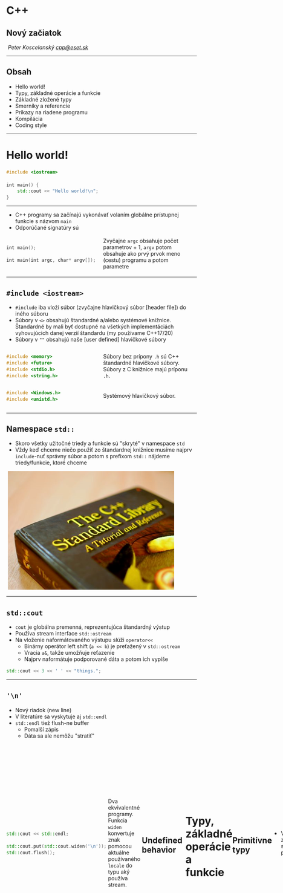 # C++

## Nový začiatok

*Peter Koscelanský <cpp@eset.sk>* <!-- .element: class="author" -->

---

## Obsah

* Hello world!
* Typy, základné operácie a funkcie
* Základné zložené typy
* Smerníky a referencie
* Príkazy na riadene programu
* Kompilácia
* Coding style

---

# Hello world!

```cpp
#include <iostream>
 
int main() {
    std::cout << "Hello world!\n";
}
```

---

* C++ programy sa začínajú vykonávať volaním globálne prístupnej funkcie s názvom `main`
* Odporúčané signatúry sú

<div style="display: flex; align-items: center;">
<div style="flex: 1;">

```cpp
int main();

int main(int argc, char* argv[]);
```
</div>
<div style="flex: 1;">

Zvyčajne `argc` obsahuje počet parametrov + 1, `argv` potom obsahuje ako prvý prvok meno (cestu) programu a potom parametre
</div>
</div>

---

## `#include <iostream>`

* `#include` iba vloží súbor (zvyčajne hlavičkový súbor [header file]) do iného súboru 
* Súbory v `<>` obsahujú štandardné a/alebo systémové knižnice. Štandardné by mali byť dostupné na všetkých implementáciách vyhovujúcich danej verzií štandardu (my používame C++17/20)
* Súbory v `""` obsahujú naše [user defined] hlavičkové súbory

<div style="display: flex; align-items: center;">
<div style="flex: 1;">

```cpp
#include <memory>
#include <future>
#include <stdio.h>
#include <string.h>
```
</div>
<div style="flex: 1;">

Súbory bez prípony `.h` sú C++ štandardné hlavičkové súbory. Súbory z C knižnice majú príponu `.h`. 
</div>
</div>

<div style="display: flex; align-items: center;">
<div style="flex: 1;">

```cpp
#include <Windows.h>
#include <unistd.h>
```
</div>
<div style="flex: 1;">

Systémový hlavičkový súbor.
</div>
</div>

---

## Namespace `std::`

* Skoro všetky užitočné triedy a funkcie sú "skryté" v namespace `std`
* Vždy keď chceme niečo použiť zo štandardnej knižnice musíme najprv `include`-nuť správny súbor a potom s prefixom `std::` nájdeme triedy/funkcie, ktoré chceme 

![Kniha C++ štandardná knižnica](./lectures/2_basics/c++-standard-lib.png)

---

## `std::cout`

* `cout` je globálna premenná, reprezentujúca štandardný výstup
* Používa stream interface `std::ostream`
* Na vloženie naformátovaného výstupu slúži `operator<<`
    * Binárny operátor left shift (`a << b`) je preťažený v `std::ostream`
    * Vracia `a&`, takže umožňuje reťazenie 
    * Najprv naformátuje podporované dáta a potom ich vypíše

```cpp
std::cout << 3 << ' ' << "things.";
```

---

## `'\n'`

* Nový riadok (new line)
* V literatúre sa vyskytuje aj `std::endl`
* `std::endl` tiež flush-ne buffer
    * Pomalší zápis
    * Dáta sa ale nemôžu "stratiť"

<div style="display: flex; align-items: center;">
<div style="flex: 1;">

```cpp
std::cout << std::endl;

std::cout.put(std::cout.widen('\n'));
std::cout.flush();
```
</div>
<div style="flex: 1;">

Dva ekvivalentné programy. Funkcia `widen` konvertuje znak pomocou aktuálne používaného `locale` do typu aký používa stream.
</div>

---

## Undefined behavior

![Unicorns and rainbows](./lectures/2_basics/unicorn.png)

---

# Typy, základné operácie a funkcie

---

## Primitívne typy

* Všetky typy z jazyka C sú podporované

```cpp
int i; // signed integer uninitialized (0 or undefined)
unsigned int u = 1337ul; // unsigned integer
bool ok = false; // true/false
double pi = 3.14159; // floating point double precision
float e = 2.71828f; // floating point single precision
char c = 'a'; // variant of ISO646 - ASCII
size_t n = 1'000'000'000; // possible to separate with "'"
```

* `short`, `long`, `long long` (rozdielne znamienkové signed typy)
* `unsigned short`, `unsigned`, `unsigned long` (pre neznamienkové typy)

---

## Presná bitová veľkosť

* `long` je na niektorej platforme 32bit a na inej 64bit, podobne aj `size_t`
* Riešia to typy definované v súbor `#include <cstdint>`
* Nemusia byť definované na všetkých platformách (`CHAR_BITS == 8`)

```cpp
int8_t i8 = 127;
int16_t i16 = 32'000;
uint32_t u32 = 4'000'000'000;
int64_t i64 = 10'000'000'000'000;
```

note: CHAR_BITS je nastavené na číslo, ktoré reprezentuje počet bitov c type `char`. Všetky platformy (napr. POSIX), ale požadujú `8`.

---

## Usporiadanie v pamäti

* Každá premenná ma v pamäti miesto, ktoré sa dá zistiť pomocou operátora `&`
* Veľkosť typov je do istej miery závislá od implementácie a dá sa zistiť pomocou operátora `sizeof`
* Veľkosti sú v "char units" a nie bajtoch (zvyčajne je ale char unit 8bitov)

<div style="display: flex; align-items: center;">
<div style="flex: 1;">

```cpp
std::cout << sizeof(bool) << '\n'; // 1
std::cout << sizeof(short) << '\n'; // 2
std::cout << sizeof(float) << '\n'; // 4
std::cout << sizeof(long) << '\n'; // 4
std::cout << sizeof(long long) << '\n'; // 8
std::cout << sizeof(double) << '\n'; // 8
```
</div>
<div style="flex: 1;">

Na MS Windows Visual Studio.  `long` je 8 na gcc.
</div>

---

## Neinicializované premenné

* Vždy inicializujte všetky premenné
    * Niektoré majú zmysluplný defaultný konštruktor 
    * Niektoré treba inicializovať explicitne

```cpp
int i = 4; // OK explicit
std::string s = "string"; // OK explicit
int j; // wrong 
std::string t; // OK, string has constructor 

int *p = nullptr; //OK
int *r; // wrong
```

---

## Deklarácia premenných

* Vždy deklarujte premenné najneskôr ako sa dá
    * Premenné patria do najvnútornejšieho scope-u
    * Toto pravidlo podporuje predchádzajúce

```cpp
int i = 0; // wrong
for (i = 0; i < 10; ++i) { } 

for (int j = 0; j < 10; ++j) { } // OK
```

<div style="display: flex; align-items: center;">
<div style="flex: 7;">

```cpp
int k = 0;
for (int i = 0; i < 10; ++i) {
    k = i * i;
    // use k
}
```
</div>
<div style="flex: 1;">
❌
</div>
</div>

<div style="display: flex; align-items: center;">
<div style="flex: 7;">

```cpp
for (int i = 0; i < 10; ++i) {
    int k = i * i;
    // use k
}
```
</div>
<div style="flex: 1;">
✅
</div>
</div>


### Existuje jedna výnimka 

* V cykloch, ktoré sú krátke a vykonávajú sa často, môžeme ušetriť veľa alokácií ak presunieme niektoré premenné pred cyklus (stále ich treba inicializovať)

```cpp
for (int i = 0; i < n; ++i) {
    std::string bad = "Very long... string";
    // use string
}
```

```cpp
std::string good;
for (int i = 0; i < n; ++i) {
    good.assign("Very long... string");
    // use string
}
```

* Neplatí pre typy ako `int`, `double` a smerníky. Ich inicializácia nič nestojí. 

---

## C++ špeciality

<div style="display: flex; align-items: center;">
<div style="flex: 1;">

```cpp
int i = 7;
```
</div>
<div style="flex: 1;">

```cpp
int j(7);
```
</div>
<div style="flex: 1;">

```cpp
int k{ 7 };
```
</div>
</div>

* Okrúhle zátvorky pridané pre kompatibilitu s konštruktormi 
* Kučeravé zátvorky (C++11) pre lepšiu inicializáciu a chytenie bežných chýb počas kompilácie
* Primitívne typy by mali byť hneď inicializované

```cpp
int i = 4.2; // warning narrowing
int j(4.2); // warning narrowing
int k{ 4.2 }; // error
```


## Automatická dedukcia

* V C++11 štandarde predefinovali význam kľúčového slova `auto`

```cpp
auto i = 5; // int  
auto j = 7.5; // double 
auto sq = sqrt(i); // whatever returns sqrt (double in this case)
auto first_name = "Bjarne"; // const char*, not std::string
auto surname = std::string("Stroustrup"); // std::string

auto *ptr = &i; // int 
auto ptr = &i; // int*
auto* ptr = i; // compilation error  
```

* `auto*` sa nedá použiť ak vydedukovaný typ nie je smerník
* Ak potrebujeme presné číslené typy musíme použiť suffixy
   * `u` alebo `U` pre `unsigned int`
   * `l` alebo `L` pre `long`
   * `ll` alebo `LL` pre `long long`
   * `zu` pre `size_t` (C++23)

```cpp
auto a = 10l; // long
auto b = 20ul; // unsigned long
auto c = 30ull; // usigned long long
```


## Pridlhé názvy typov 

* Týka sa hlavne šablón (`template`s)
* Slovo `auto` umožní odstrániť veľa nezaujímavého písania a šumu
* Netreba to ale preháňať

```cpp
#include <map>
#include <utility>
#include <string>
 
int main() {
    std::map<std::string, std::pair<std::string, int>> employees;
 
    auto it = employees.find("Herb Sutter"); 
    std::map<std::string, std::pair<std::string, int>>::iterator it2 = it;
}

```

---

## Almost always use `auto`

* Herb Sutter prišiel s myšlienkou, že vždy by sme mali používať `auto`

<div style="display: flex; align-items: center;">
<div style="flex: 1;">

```cpp
short i = 7;
std::string s = "default";
short* = &i;
```
</div>
<div style="flex: 1;">

```cpp
auto i = short(7);
auto s = std::string("default");
auto* = &i;
```
</div>
</div>

* Vyzerá to, že by to mohlo byť menej efektívne (kópia?) ale v skutočnosti si s tým kompilátor poradí
* Výhodou je, že typ nemôže ostať neinicializovaný, keďže `auto x;` je chyba kompilácie
* Rovnako ak zmeníme jeden typ, pomocou `decltype` vieme automaticky upraviť ďalšie

<div style="display: flex; align-items: center;">
<div style="flex: 1;">

```cpp
float f = 1.23;
float g = f - 1;
```
</div>
<div style="flex: 1;">

```cpp
auto f = 1.23f;
decltype(f) g = f - 1;
```
</div>
</div>

---

## `enum`

* `enum` je v podstate iba pomenované celé číslo
* Problém je, že takéto `enum`y nám zaplňujú globálny namespace, kedže hodnoty sa dá použiť bez názvu `enum`u

<div style="display: flex; align-items: center;">
<div style="flex: 1;">

```cpp
enum color {
  red = 0,
  blue, // 1
  green = 10,
  yellow, // 11
};
```
</div>
<div style="flex: 1;">

```cpp
color a = red;
color b = color::blue;
auto c = green;
int d = yellow;
```
</div>
</div>

<div class="fragment">

* Všetky premenné vpravo sa podarí skompilovať
* Často sa hodnoty `enum`u prefixovali názvom (napr. `color_red`, `color_blue`, `color_green` ...)
</div>


### scoped enums

* V C++11 pribudla možnosť vytvoriť scoped enums
* Používa sa kľúčové slovo `class`

<div style="display: flex; align-items: center;">
<div style="flex: 1;">

```cpp
enum class color {
  red = 0,
  blue, // 1
  green = 10,
  yellow, // 11
};
```
</div>
<div style="flex: 1;">

```cpp
color a = red;
color b = color::blue;
auto c = green;
int d = yellow;
int e = color::yellow;
```
</div>
</div>

<div class="fragment">

* Iba predmenná `b` vpravo sa podarí skompilovať
* Strácame automatickú konverziu na `int`
</div>


### fixed underlying type

* Každý `enum` má číselný typ, ktorý tvorí jeho základ, tento určije veľkosť aj zarovnanie
* Pred C++11 mal každý enum typ `int` (alebo iný číselný typ, ktorý vie reprezentovať všetky hodnoty `enum`u)
* Od C++11 to vieme priamo definovať

<div style="display: flex; align-items: center;">
<div style="flex: 1;">

```cpp
enum color : uint32_t {
  red = 0,
  blue, // 1
  green = 10,
  yellow, // 11
};
```
</div>
<div style="flex: 1;">

```cpp
enum class color : uint32_t {
  red = 0,
  blue, // 1
  green = 10,
  yellow, // 11
};
```
</div>
</div>

---

## Základné operácie

* Všetky `+`, `-`, `*`, `/`, `%`, `++`, `--`, `|`, `&`, `^`, `&&`, `||`, `==`, `!=`, `<=`, `>=`, `<`, `>`, `=`, `?:`, `!`, `~` pracujú ako sa od nich očakáva, dokonca sú preťažené pre zložitejšie typy (tam kde to dáva zmysel)
* Precedencia je definovaná v štandarde, pri pochybnostiach je lepšie použiť zátvorky
* **PROTIP**: Nikdy neignorujte upozornenia kompilátora (ako napríklad priradenie v `if` príkaze)


<table style="font-size: 70%;">
  <tr>
    <th>Meno</th>
    <th>Operátor</th>
    <th>Príklad</th>
    <th>Výsledok</th>
  </tr>
  <tr>
    <td>Operátor priradenia</td>
    <td><code>=</code></td>
    <td><code>a = b</code></td>
    <td><code>a</code> bude mať rovnakú hodnotu ako <code>b</code>, výsledkom je <code>&a</code></td>
  </tr>
  <tr>
    <td>Aritmeticke operátory</td>
    <td><code>+</code>, <code>-</code>, <code>*</code></td>
    <td><code>a + b</code></td>
    <td>Ako štandardné matematické operácie, výsledkom je nová hodnota</td>
  </tr>
  <tr>
    <td>Operátor delenia</td>
    <td><code>/</code></td>
    <td><code>a / b</code></td>
    <td>Ak sú oba typy celočíselné, tak celočíselné delenie, inak bežné floating point delenie</td>
  </tr>
  <tr>
    <td>Operátor zvyšku</td>
    <td><code>%</code></td>
    <td><code>a % b</code></td>
    <td>Zvyšok po celočíselnom delení, funguje ina celočíselných hodnotách</td>
  </tr>
  <tr>
    <td>Aritmetické priradenia</td>
    <td><code>+=</code>, <code>-=</code>, <code>*=</code>, <code>/=</code>, <code>%=</code></td>
    <td><code>a += b</code></td>
    <td>Rovnaké ako <code>a = a + b;</code>.</td>
  </tr>
  <tr>
    <td>Prefix/postfix inkrement</td>
    <td><code>++</code>, <code>--</code></td>
    <td><code>++a</code></td>
    <td>Rovnaké ako <code>a += 1;</code>.</td>
  </tr>
  <tr>
    <td>Relačné operátory</td>
    <td><code><=</code>, <code>>=</code>, <code>==</code>, <code>!=</code>, <code><</code>, <code>></code></code></td>
    <td><code>a <= b</code></td>
    <td>Výsledok je <code>true</code> alebo <code>false</code>, <code>!=</code> je nerovnosť.</td>
  </tr>
  <tr>
    <td>Logické operátory</td>
    <td><code>&&</code>, <code>||</code></td>
    <td><code>a && b</code></td>
    <td>Výsledok je <code>true</code> ak sú <code>a</code> aj <code>b</code> pravda, inak <code>false</code>.</td>
  </tr>
  <tr>
    <td>Operátor negácie</td>
    <td><code>!</code></td>
    <td><code>!a</code></td>
    <td>Výsledok je <code>true</code> ak je <code>a</code> nepravda, a naopak.</td>
  </tr>
  <tr>
    <td>Bitové operácie</td>
    <td><code>&</code>, <code>|</code>, <code>^</code></td>
    <td><code>a & b</code></td>
    <td>Výsledok je bitový AND.</td>
  </tr>
  <tr>
    <td>Address of</td>
    <td><code>&</code></td>
    <td><code>&a</code></td>
    <td>Adresa premennej <code>a</code>.</td>
  </tr>
  <tr>
    <td>Dereferencia</td>
    <td><code>*</code></td>
    <td><code>*a</code></td>
    <td>Hodnota na adrese v premennej <code>a</code>.</td>
  </tr>
</table>


### Príklad 

```cpp
int a{ 7 * 5 }; // 35
int b{ 12 / 5 }; // 2
int c{ a++ }; // 35, a: 36
double f{ 12 / 5 }; // 2
double g{ 12 / 5. }; // 2.4 (actually 2.399999999999)
```

```cpp
bool even_c = (c % 2) == 0;
bool lower_f = f < g;
bool ok = even_c && !lower_f;
```

```cpp
unsigned x = 0x000000ff; // 255
unsigned char b = 0b11010001; // 209
unsigned y = ~x | 1; // 0xffffff01
unsigned z = x & y; // 0x00000001
```

```cpp
int a = 10;
a += 7; // 17, a = a + 7
a %= 6; // 5, a = a % 6
a ^= a; // 0, a = a XOR a
```

---

## Používajte zátvorky

```cpp
int i = 0x10001001;
if (i & 2 == 2) {
  std::cout << "Will this print?\n";
}
```

<div class="fragment">

Áno. `==` má vyššiu precedencia ako `&`.

```cpp
int i = 0x10001001;
if ((i & 2) == 2) {
  std::cout << "Will this print?\n";
}
```

Občas je to v poriadku aj bez, záleží aj od osobných preferencií

```cpp
int i = 1;
if (i == 2 || i == 3) {
  std::cout << "i is 2 or 3.\n";
}
```
</div>

---

## Ternárny operátor

* `?:` je jediný operátor, ktorý používa tri operandy
* Užitočný pri jednoduchých podmienkach
* `a = pred ? op1 : op2;`
* Ak je predikát (`pred`) splnený, potom je výsledok `op1`, inak `op2`

```cpp
bool b = true /* some predicate */;
auto t = b ? 1 : 4; // 1
auto u = !b ? 1.0 : 4; // 4
auto v = b ? 1 : "4"; // will not compile
```

Druhý a tretí operand musia byť kompatibilné, inak zlyhá kompilácia.


### C vs C++

Ternárny operátor sa vyhodnocuje trochu inak v C

```cpp
int a, b;
// fill up a

a>=0? b=1 : b=2;
```

<div class="fragment">

V C sa nedá skompilovať

```cpp
(a>=0 ? b=1 : b) = 2; // illegal in C
```

C++ má iné pravidlá

```cpp
a >= 0 ? (b = 1) : (b = 2); // OK C++
```
</div>

---

## Funkcie

* Funkcie musia mať, rovnako ako v C, návratový typ a zoznam parametrov
* Hodnoty sa vracajú z funkcií pomocou kľúčového slova `return`
* Ak je návratový "typ" `void`, potom funkcia nevracia nič a `return` iba skončí vykonávanie

```cpp
int rectangle(int a, int b) {
  return 2*a*b + 2*a*a + 2*b*b;
}
```

```cpp
void print_rectangle(int a, int b) {
  std::cout << rectangle(a, b) << '\n';
  return; // no need to add return as last statement
}
```

Ak má funkcia návratový typ, potom musí obsahovať aspoň jeden `return`.


### Aký je výsledok nasledujúceho kódu

```cpp
int a = 1; 
int k = std::max(++a, a++);
```
<div class="fragment">

Jedna z často vyskytujúcich odpovedí je 2, pretože výsledkom prefixového inkrementu je už zväčšená hodnota 

```cpp
int k = std::max(2, 1);
```

```cpp
int k = std::max(2, 2);
```
</div>

<div class="fragment">

Poradie vyhodnocovania parametrov funkcie je nedefinované (nešpecifikované od C++17)
</div>


### Sekvencovanie (order of evaluation)

* Sequence points v predchádzajúcich štandardoch
* Napríklad: Parametre funkcie sú sekvencované pred volaním funkcie. 
* Veľmi zjednodušene: Medzi dvoma bodmi sa môže jedna premenná zmeniť nanajvýš raz
* V podstate: Ak nepoužívate veľmi exotické konštrukcie a vyhýbate sa `++`/`--` v rámci komplikovaných výrazov, tak je všetko v poriadku. 

---

# Základné "zložené" typy

---

## Polia

* Jednoduché C polia sú tiež funkčné v C++
* Najrýchlejšie, pretože polia sú vložené do objektov (funkcií)
* Alokované na stack-u

```cpp
int a[100]; // array of 100 ints
char b[sizeof(a)]; // array of 400(?) chars
bool c[10][10]; // array of 10 arrays of 10 bools
```

* Nevýhody
   * Veľkosť musí byť známa počas kompilácie, `int a[n];` je platné C99, ale nie C++20
   * Zaberá pamäť, aj keď program nevyužíva celú kapacitu 
* V poriadku do pár stoviek bajtov


### Inicializácia poľa

<ul>
  <!-- we need this to compensate for default margin and i do not want to create new one off class -->
  <style scoped>
    p {
        margin: 0.3em !important;
    }
  </style>
  <li style="display: flex;">
    <div style="flex: 1;">

```cpp
int x[10];
```
</div>
    <div style="flex: 2;">
  
Pole desiatich `int`ov, ktoré *nie je* inicializované.
</div>
  </li>

  <li class="fragment" style="display: flex;">
    <div style="flex: 1;">

```cpp
std::string x[10];
```
</div>
    <div style="flex: 2;">
  
Pole desiatich `std::string`ov, ktoré sú inicializované na prázdne reťazce.
</div>
  </li>

  <li class="fragment" style="display: flex;">
    <div style="flex: 1;">

```cpp
int x[10] = {};
```
</div>
    <div style="flex: 2;">
  
Pole desiatich `int`ov, ktoré *je* inicializované na hodnoty `0`.
</div>
  </li>

  <li class="fragment" style="display: flex;">
    <div style="flex: 1;">

```cpp
int x[10] = { 1, 2, 3};
```
</div>
    <div class="fragment" style="flex: 2;">
  
Pole desiatich `int`ov, ktoré *je* inicializované na hodnoty `1, 2, 3, 0, 0, ...`.
</div>
  </li>

  <li class="fragment" style="display: flex;">
    <div style="flex: 1;">

```cpp
int x[] = { 1, 2, 3 };
```
</div>
    <div style="flex: 2;">
  
Pole troch `int`ov, ktoré *je* inicializované na hodnoty `1, 2, 3`.
</div>
  </li>

  <li class="fragment" style="display: flex;">
    <div style="flex: 1;">

```cpp
int x[3] = { 1, 2, 3, 4 };
```
</div>
    <div style="flex: 2;">
  
Kompilačná chyba (*too many initializers*).
</div>
  </li>

</ul>


### Prístup k prvkom poľa

* Máme na výber `operator[]`, alebo priamo aritmetiku so smerníkmi (preferujeme operátor)
* Polia vždy začínajú na indexe `0` [zero based]
* Veľkosť poľa vieme získať pomocou `std::size`

```cpp
int arr[] = { 1, 2, 3, 4, 5 }; // we can omit array size
// then it will have size to accomodate all elements
bool ok = arr[0] == 1; // true
int undef = arr[5]; // undefined behavior (bad)
arr[arr[0] + 2] = 3; // { 1, 2, 3, 3, 5 }

for (size_t i = 0; i < std::size(arr); ++i) { // why ++i
  std::cout << arr[i] << '\n';
}

```

* Kedysi sa namiesto `std::size` používal `countof` trik. 

```c
#define countof(arr) (sizeof(arr)/sizeof(arr[0]))
```

---

## C-reťazce

* Reťazce v C sú iba polia plné znakov ukončené špeciálnym null znakom `'\0'`
* Preto sa im tiež hovorí aj *null terminated strings*

<div style="display: flex;">
<div style="flex: 1;">

```cpp
char s[] = "ABCDE";
```
</div>
<div style="flex: 2;">
  
Pole šiestich znakov, ekvivalentné `{'A', 'B', 'C', 'D', 'E', '\0'}`.
</div>
</div>

<div style="display: flex;">
<div style="flex: 1;">

```cpp
char first = s[0];
char last = s[4]
char terminator = s[5];
```
</div>
<div style="flex: 2;">
  
`first` má hodnotu `'A'`, `last` je `'E'` a `terminator` je `'\0`
</div>
</div>

<div style="display: flex;">
<div style="flex: 1;">

```cpp
s[2] = 'X';
std::cout << s << '\n';
```
</div>
<div style="flex: 2;">
  
Vypiše `"ABXDE"`, stringy môžeme aj modifikovať. 
</div>
</div>

<div style="display: flex;">
<div style="flex: 1;">

```cpp
char s1[10] = "12345";
s1[7] = 7;
std::cout << s1 << '\n'; // 12345
// stop at first \0
```
</div>
<div style="flex: 2;">
  
Vyrobí pole desiatich znakov a mieste `0` až `4` bude string `"12345"`, ostatné znaky budú inicializované na `\0`
</div>
</div>


### Porovnávanie reťazcov

<div style="display: flex;">
<div style="flex: 1;">

```cpp
const char* str;

if (str == "Name:") {
  // ... 
}
```
</div>
<div style="flex: 1;">
  
```cpp
const char* str;

if (strcmp(str, "Name:")) {
  // ... 
}
```
</div>
</div>

* Prvá možnosť iba porovná smerníky (adresy), pretože C-reťazec je pole a polia sa automaticky konvertujú na smerníky. Literál je tiež pole
* Ak chceme porovnať obsah reťazcov, pomôže nám volanie funkcie zo štandardnej knižnice `strcmp`
* C-reťazce sú najrozšírenejším typom reťazcov na interface-och (sú najviac portable)


### Raw literals

* Konštrucií `"string"` sa hovorí aj literál
* Ak chceme v rámci neho použiť niektoré znaky (nový riadok, `"`, `'\'`, ...) musíme ich escapovať pomocou `\`
* Niektoré reťazce vyzerajú veľmi zle so všetkých escape sekvenciami (regex, cesty k súborom...)
* Môžeme použiť raw literály. **R**"**delimiter(**string**)delimiter**", delimiter je nepovinný a užitočný hlavne ak samotný reťazec obsahuje znak `)`

<div style="display: flex;">
<div style="flex: 1;">

```cpp
const char path[] = "\"C:\\Users\\cppseminar\"";
```
</div>
<div style="flex: 1;">
  
```cpp
const char path[] = R"("C:\Users\cppseminar")";
```
</div>
</div>

<div style="display: flex;">
<div style="flex: 1;">

```cpp
const char json[] = R"({
  "author": "Bjarne",
  "version": "C++20 (2022)"
})";
```
</div>
<div style="flex: 1;">
  
```cpp
const char json[] = R"###({
  "author": "Bjarne",
  "version": "C++20 (2022)"
})###";
```
</div>
</div>


### Operácie s C-stringami

* Vždy sa uistite, že máte reťazce naozaj ukončené nulou, inak sa môžu stať zlé veci (undefined behavior)

```cpp
const char* str = "Hello";
std::cout << strlen(str) << '\n'; // 5
// str[strlen(str)] == 0

char msg[128];
strcpy(msg, str); // copy, make sure buffer is long enough
strcat(msg, " world!"); // concatenation

std::cout << msg << '\n'; // My stringMy string
strstr(msg, "rld"); // returns pointer to string or NULL
```

* Všetky operácie z C sú podporované
* `strpbrk`, `strspn`, `strtok`...

note: strpbrk - Scans the null-terminated byte string pointed to by dest for any character from the null-terminated byte string pointed to by breakset, and returns a pointer to that character. strspn - Returns the length of the maximum initial segment (span) of the null-terminated byte string pointed to by dest, that consists of only the characters found in the null-terminated byte string pointed to by src. 

---

## Štruktúry

* Používame kľúčové slovo `struct` a spravidla ich nebudeme `typedef`-ovať ako v C
* V C++ máme aj `class`, ale o tom neskôr

```cpp
struct point {
  float x;
  float y;
}; // semicolon is ultracritical!!!

struct circle {
  point p; // structure inside structure
  float radius;
  int color;
  char name[32]; // array in structure
};
```


### Inicializácia štruktúr

* Štandardne je štruktúra neinicializovaná, takže čítanie jej hodnôť je nedefinované správanie (tieto pravidlá sú iné ak máme definovaný konštruktor, ale o tom neskôr)

<ul>
  <li style="display: flex;">
    <div style="flex: 2;">

```cpp
point p = { 7, 9 };
```
</div>
    <div style="flex: 3;">
  
Členské premenné štruktúry vieme priamo inicializovať pomocou `{}`. *aggredate initialization*
</div>
  </li>
  <li style="display: flex;">
    <div class="fragment" style="flex: 2;">

```cpp
point p = { 7 };
```
</div>
    <div class="fragment" style="flex: 3;">
  
Členská premenná `x` sa nastaví na `7`, `y` sa inicializuje pomocou `int{}`, teda `0`.
</div>
  </li>
  <li class="fragment" style="display: flex;">
    <div style="flex: 2;">

```cpp
circle c = { { 7, 9 }, 5.0, 1 };
```
</div>
    <div style="flex: 3;">
  
Inicializéry môžu byť aj vnorené.
</div>
  </li>
</ul>


<div style="display: flex;">
<div style="flex: 2;">

```cpp
circle c = { 
  .radius = 5.0, 
  .color = 0xffc0cb 
};
```
</div>
<div style="flex: 3;">
  
Môžeme aj vymenovať členov, ktoré sa majú inicializovať

* Ostatné sa inicializujú na `0` (alebo default konštruktora)
* Musia byť v poradí ako sú v štruktúre, inak chyby kompilácie
* C++20 designated initializers
</div>
</div>


### Prístup k prvkom

* Pomocou operátora `.`

```cpp
point p = { 7, 9 };
point q;
q = p; // copy
q.x = 0; // p.x is still 7

circle c;
c.radius= 10;
c.p.x = 7.5;
c.p.y = 12;
```

---

# Pointers and references

---

## Smerníky (pointers) a referencie

* Každá (pomenovaná) premenná má v pamäti svoje miesto
* Adresu tohto miesta vieme získať pomocou unárneho operátora &
* Opačný proces, získanie hodnoty na adrese, sa robí pomocou operátora dereferencie `*`
* Referencia je iba alias inej premennej (vnútorne je implementovaná ako smerník)

![xkcd komix o smernikoch](./lectures/2_basics/pointers.png)


##  Null smerník

<div style="display: flex; align-items: center;">
<div style="flex: 6;">

* Adresa (`0`) je rezervovaná ako neplatná 
* Užitočné na identifikáciu neinicializovaného smerníka 
* Dereferencia invalidného smerníka je nedefinovaná
* Konštanty pre null
   * `NULL`, makro z jazyka C
   * `0`, starý C++ typ
   * `nullptr`, preferované v moderných C++
</div>
<div style="flex: 4;">
<a href="https://www.youtube.com/watch?v=HSmKiws-4NU">
  <img src="./lectures/2_basics/null_pointer.jpg" alt="wrestler dereferencing a null pointer" />
</a>
</div>
</div>


## `int *a` alebo `int* a`?

* Oba zápisy sú ekvivalentné
* Pozor ale pri inicializácií viacerých premenných na jednom riadku <small>(čo inak skôr neodporúčame)</small>

<ul>
  <li class="fragment" style="display: flex;">
    <div style="flex: 1;">

```cpp
int *a, b;
```
</div>
    <div style="flex: 5;">
  
Premenná `a` je smerník `int*`, premenná `b` je typu `int`.
</div>
  </li>
  <li class="fragment" style="display: flex;">
    <div style="flex: 1;">

```cpp
int* a, b;
```
</div>
    <div style="flex: 5;">
  
Premenná `a` je smerník `int*`, premenná `b` je typu `int`.
</div>
  </li>
  <li class="fragment" style="display: flex;">
    <div style="flex: 1;">

```cpp
int *a, *b;
```
</div>
    <div style="flex: 5;">
  
Premenná `a` je smerník `int*`, premenná `b` je smerník `int*`.
</div>
  </li>
</ul>

---

## Základné operácie so smerníkami

<ul>
  <li style="display: flex;">
    <div style="flex: 2;">

```cpp
int a; 
int b = 7;
```
</div>
    <div style="flex: 3;">
  
Premenná `a` je neinicializovaná, premenná `b` má hodnotu `7`.
</div>
  </li>
  <li class="fragment" style="display: flex;">
    <div style="flex: 2;">

```cpp
int *a_ptr = &a;
int *b_ptr = &b;
```
</div>
    <div style="flex: 3;">
  
Premenná `a_ptr` je nainicializovaná na smerník na `a`, premenná `b_ptr` na `b`.
</div>
  </li>
  <li class="fragment" style="display: flex;">
    <div style="flex: 2;">

```cpp
int c = *a_ptr;
```
</div>
    <div style="flex: 3;">
  
Nedefinované správanie, keďže `a` nie je inicializovaná a čítať neinicializovanú pamäť je undefined.
</div>
  </li>
  <li class="fragment" style="display: flex;">
    <div style="flex: 2;">

```cpp
*a_ptr = 1;
```
</div>
    <div style="flex: 3;">
  
OK, `a` inicializujeme na `1`.
</div>
  </li>
  <li class="fragment" style="display: flex;">
    <div style="flex: 2;">

```cpp
b_ptr = a_ptr;
```
</div>
    <div style="flex: 3;">
  
OK, smerník na `b` zmeníme, aby ukazoval na `a` .
</div>
  </li>
  <li class="fragment" style="display: flex;">
    <div style="flex: 2;">

```cpp
*b_ptr = b;
```
</div>
    <div style="flex: 3;">
  
OK, `a` nainicializujeme na hodnotu `b` teda `7`.
</div>
  </li>
</ul>


### Null smerník

<ul>
  <li style="display: flex;">
    <div style="flex: 2;">

```cpp
int a = 0;

int *ptr = std::addressof(a);
```
</div>
    <div style="flex: 3;">

Nemusíme použiť operátor `&`, ale funkciu `std::addressof`, je užitočná hlavne pri preťažení operátora `&`.
</div>
  </li>
  <li style="display: flex;">
    <div style="flex: 2;">

```cpp
ptr = 0;
```
</div>
    <div style="flex: 3;">

`ptr` je null smerník.
</div>
  </li>
  <li style="display: flex;">
    <div style="flex: 2;">

```cpp
ptr = NULL;
```
</div>
    <div style="flex: 3;">

`ptr` je null smerník.
</div>
  </li>
  <li style="display: flex;">
    <div style="flex: 2;">

```cpp
ptr = nullptr;
```
</div>
    <div style="flex: 3;">

`ptr` je null smerník.
</div>
  </li>
  <li class="fragment" style="display: flex;">
    <div style="flex: 2;">

```cpp
*ptr = 0;
```
</div>
    <div style="flex: 3;">

Nedefinované správanie.
</div>
  </li>
  <li class="fragment" style="display: flex;">
    <div style="flex: 2;">

```cpp
std::cout << ptr;
```
</div>
    <div style="flex: 3;">

Samotný smerník čítať môžeme.
</div>
  </li>
</ul>


### Segmentation fault

* Zďaleka najčastejšou chybou v C++ programoch je Segmentation fault (Access violation)
* `0xC0000005`
* Príčiny
   * Čítanie neexistujúcej pamäte
   * Zapisovanie pamäte iba na čítanie *read only*
* Chyby
   * Pretečenie *Buffer overflow*
   * Dereferencovanie nulového smerníka


### Array to pointer decay

* Polia sú automaticky konvertované (*array decay*) na smerníky

```cpp
void f(int* ptr) {
  std::cout << ptr[0];
}

int a[100] = { 1, 2 };
f(a); // will work
```

<div class="fragment">

```cpp
// const char[] will disable string pooling 
const char array[] = "My string";
 
// just pointer, not array of chars
const char *pointer = "My string";
```
</div>

<ul>
  <li style="display: flex;">
    <div class="fragment" style="flex: 2;">

```cpp
sizeof(array) == sizeof(pointer)
```
</div>
    <div class="fragment" style="flex: 3;">
  
`false`, veľkosť smerníka je vždy rovnaká.
</div>
  </li>
  <li style="display: flex;">
    <div class="fragment" style="flex: 2;">

```cpp
(void*)array == (void*)&array;
```
</div>
    <div class="fragment" style="flex: 3;">
  
`true`, pole sa vie implicitne konvertovať na smerník.
</div>
  </li>
  <li style="display: flex;">
    <div class="fragment" style="flex: 2;">

```cpp
(void*)pointer == (void*)&pointer;
```
</div>
    <div class="fragment" style="flex: 3;">
  
`false`, adresa smerníka je vlastne nový smerník.
</div>
  </li>

</ul>


### Operator `->`

* `->` je iba skratka za `*` a `.` spolu
* Dá sa preťažiť, čo sa celkom aj využíva, pri chytrých smerníkoch

```cpp
struct pair {
    int a;
    int b;
};
 
int main() {
  pair p;
  p.a = 1;
 
  pair* ptr;
  ptr = &p;
  ptr->b = 0; // (*ptr).b = 0;
 
  std::cout << ptr->a; // 1
}
```

---

## Aritmetika so smerníkmi

* C++ predpokladá lineárnu (neprerušovanú) pamäť, preto k smerníkom môžeme pripočítavať a odpočítavať hodnoty a získame ďalšie smerníky (nie nutné platné)
* Programátori sú zodpovedný za dereferencovanie iba platných smerníkov
* Inkrement a dekrement posúva o veľkosť typu (nie `1`)
   * `int*` sa zvýši o štyri bajty (`sizeof(int)`)
   * `char*` sa zvýši o jeden bajt (`sizeof(char)`)


<div style="display: flex;">
  <div style="flex: 2;">

```cpp
int arr[5] = { 1 }; // 1, 0, 0, 0, 0
int *ptr = &arr[3];
```
</div>
    <div style="flex: 3;">
  
`ptr` je smernik na tretí (zero based) prvok pola
</div>
</div>
<div style="display: flex;">
  <div class="fragment" style="flex: 2;">

```cpp
*ptr = 4;
```
</div>
    <div class="fragment" style="flex: 3;">
  
Modifikujeme pole
</div>
  </div>
  <div style="display: flex;">
    <div class="fragment" style="flex: 2;">

```cpp
++ptr;
*ptr = 5;
```
</div>
    <div class="fragment" style="flex: 3;">
  
Posunieme o jeden, takže ukazujeme na posledný prvok pola.
</div>
  </div>
  <div style="display: flex;">
    <div class="fragment" style="flex: 2;">

```cpp
++ptr;
// *ptr = 6;
```
</div>
    <div class="fragment" style="flex: 3;">
  
Posunieme o jeden, takže ukazujeme mimo pola. Takýto smerník nesmieme dereferencovať.
</div>
  </div>
  <div style="display: flex;">
    <div class="fragment" style="flex: 2;">

```cpp
ptr = ptr - 4;
*ptr = 2; 
// 1, 2, 0, 4, 5
```
</div>
    <div class="fragment" style="flex: 3;">
  
Znovu sa vrátime do pola na druhý prvok, ten už môžeme modifikovať.
</div>
  </div>


### array subscript operator

<ul style="display: block;">
  <li style="display: flex;">
    <div style="flex: 2;">

```cpp
int a = 0;

int *ptr = &a;
```
</div>
    <div style="flex: 3;">

`ptr` je adresa premennej `a`.
</div>
  </li>
  <li style="display: flex;">
    <div style="flex: 2;">

```cpp
ptr[0]
```
</div>
    <div style="flex: 3;">

Hodnota na pozícií `ptr`.
</div>
  </li>
  <li style="display: flex;">
    <div style="flex: 2;">

```cpp
ptr[10]
```
</div>
    <div style="flex: 3;">

```cpp
*(ptr + 10)
```
</div>
  </li>
  <li style="display: flex;">
    <div style="flex: 2;">

```cpp
int a[10] = { 1 };
int *ptr = a;
int **ptrptr = &ptr;
ptrptr[0][0] = 0;
```
</div>
    <div style="flex: 3;">

```cpp
**ptrptr == 1
```

Polia sa dajú implicitne konvertovať na smerníky. Vieme vyrobiť aj smerník na smerník.
</div>
  </li>
</ul>


### Je nasledujúci výraz platný C++? Ak áno aký je výsledok?

```cpp
std::cout << 2["ABCDE"] << std::endl;
```

<div class="fragment">

`operator[]` *subscript operator* je definovaný ako `a[b] = *(a + b)`

```cpp
std::cout << *(2 + "ABCDE") << std::endl;
std::cout << *("ABCDE" + 2) << std::endl;
```
</div>

---

## Referencie

* C++ okrem smerníkov obsahuje aj referencie
* Majú zmysel hlavne pri volaní funkcií
* V podstate sú to aliasy na premenné implementované pod kapotou ako smerníky 

<ul style="display: block;">
  <li style="display: flex;">
    <div style="flex: 2;">

```cpp
int a = 0;

int &b = a;
```
</div>
    <div style="flex: 3;">

`b` je referencia na `a`.
</div>
  </li>
  <li style="display: flex;">
    <div style="flex: 2;">

```cpp
b = 10;
```
</div>
    <div style="flex: 3;">

Zmení sa hodnota `a`.
</div>
  </li>
  <li style="display: flex;">
    <div style="flex: 2;">

```cpp
int &c;
```
</div>
    <div style="flex: 3;">

Chyba kompilácie, referencie nemôžu byť neinicializované.
</div>
  </li>
  <li style="display: flex;">
    <div style="flex: 2;">

```cpp
int &d = &nullptr;
```
</div>
    <div style="flex: 3;">

Toto sa tiež nedá urobiť.
</div>
  </li>
  <li style="display: flex;">
    <div class="fragment" style="flex: 2;">

```cpp
int *x = nullptr;
int &u = *x;
```
</div>
    <div class="fragment" style="flex: 3;">

Ide skompilovať, ale je to nedefinované správanie, `x` sa nedá dereferencovať.
</div>
  </li>
</ul>

---

## `const` smerníky a referencie

* Premenné v C++ môžu byť `const`, tieto sa potom nedajú meniť
* Kompilátor to vynucuje

<div style="display: flex;">
<div style="flex: 2;">

```cpp
int a = 0;

std::cout << a;
a = 10;
```
</div>
<div style="flex: 3;">

`a` je typu `int`, aj čítanie aj modifikovanie je povolené.
</div>
</div>

<div style="display: flex;">
<div style="flex: 2;">

```cpp
const int b = 0;

std::cout << b;
// b = 10;
```
</div>
<div style="flex: 3;">

`b` je typu `const int`, čítanie je povolené, ale modifikovanie by bola kompilačná chyba.
</div>
</div>


<div style="display: flex;">
<div style="flex: 2;">

```cpp
int x = 1;
int *r = &x;
const int *c = &x;
```
</div>
<div style="flex: 3;">

`r` je smerník na `int`, a `c` je konštantný smerník na `int`.
</div>
</div>

<div style="display: flex;">
<div style="flex: 2;">

```cpp
std::cout << *r << *c;
```
</div>
<div style="flex: 3;">

Čítať môžeme aj regulárny smerník aj konštantný smerník.
</div>
</div>

<div style="display: flex;">
<div style="flex: 2;">

```cpp
*r = 12;
// *c = 13
```
</div>
<div style="flex: 3;">

Výsledkom `*r` je `int`, takže sa modifikovať dá, výsledok `*c` je `const int`, takže nám to kompilátor nedovolí.
</div>
</div>

---

## Pamäť 

<!-- .slide: data-auto-animate -->

<div style="display: flex;">
  <div data-id="code" style="flex: 1; text-align: left;">

```cpp
```
  </div>
  <div data-id="memory" style="flex: 1; text-align: left;">
    <table>
      <style scoped>
      td {
        font-family: monospace;
      }
      .address {
        font-size-adjust: 0.2;
      }
      .current {
        background-color: red;
      }
      </style>
      <tr>
        <td colspan="3">...</td>
      </tr>
      <tr>
        <td><span style="color: red;">➡</span></td>
        <td class="address">0x00010000</td>
        <td>0xdeadbeef</td>
      </tr>
      <tr>
        <td></td>
        <td class="address">0x0000fffc</td>
        <td>0xcdcdcdcd</td>
      </tr>
      <tr>
        <td></td>
        <td class="address">0x0000fff8</td>
        <td>0x0badc0de</td>
      </tr>
      <tr>
        <td></td>
        <td class="address">0x0000fff4</td>
        <td>0xc0ffeeee</td>
      </tr>
      <tr>
        <td colspan="3">...</td>
      </tr>
    </table>
  </div>
</div>


## Pamäť 

<!-- .slide: data-auto-animate -->

<div style="display: flex;">
  <div data-id="code" style="flex: 1; text-align: left;">

```cpp
int a = 3;
```
  </div>
  <div data-id="memory" style="flex: 1; text-align: left;">
    <table>
      <tr>
        <td colspan="3">...</td>
      </tr>
      <tr>
        <td></td>
        <td class="address">0x00010000</td>
        <td>0x00000003</td>
      </tr>
      <tr>
        <td><span style="color: red;">➡</span></td>
        <td class="address">0x0000fffc</td>
        <td>0xcdcdcdcd</td>
      </tr>
      <tr>
        <td></td>
        <td class="address">0x0000fff8</td>
        <td>0x0badc0de</td>
      </tr>
      <tr>
        <td></td>
        <td class="address">0x0000fff4</td>
        <td>0xc0ffeeee</td>
      </tr>
      <tr>
        <td colspan="3">...</td>
      </tr>
    </table>
  </div>
</div>


## Pamäť 

<!-- .slide: data-auto-animate -->

<div style="display: flex;">
  <div data-id="code" style="flex: 1; text-align: left;">

```cpp
int a = 3;
int dummy;
```
  </div>
  <div data-id="memory" style="flex: 1; text-align: left;">
    <table>
      <tr>
        <td colspan="3">...</td>
      </tr>
      <tr>
        <td></td>
        <td class="address">0x00010000</td>
        <td>0x00000003</td>
      </tr>
      <tr>
        <td></td>
        <td class="address">0x0000fffc</td>
        <td>0xcdcdcdcd</td>
      </tr>
      <tr>
        <td><span style="color: red;">➡</span></td>
        <td class="address">0x0000fff8</td>
        <td>0x0badc0de</td>
      </tr>
      <tr>
        <td></td>
        <td class="address">0x0000fff4</td>
        <td>0xc0ffeeee</td>
      </tr>
      <tr>
        <td colspan="3">...</td>
      </tr>
    </table>
  </div>
</div>


## Pamäť 

<!-- .slide: data-auto-animate -->

<div style="display: flex;">
  <div data-id="code" style="flex: 1; text-align: left;">

```cpp
int a = 3;
int dummy;
int* p = nullptr;
```
  </div>
  <div data-id="memory" style="flex: 1; text-align: left;">
    <table>
      <tr>
        <td colspan="3">...</td>
      </tr>
      <tr>
        <td></td>
        <td class="address">0x00010000</td>
        <td>0x00000003</td>
      </tr>
      <tr>
        <td></td>
        <td class="address">0x0000fffc</td>
        <td>0xcdcdcdcd</td>
      </tr>
      <tr>
        <td></td>
        <td class="address">0x0000fff8</td>
        <td>0x00000000</td>
      </tr>
      <tr>
        <td><span style="color: red;">➡</span></td>
        <td class="address">0x0000fff4</td>
        <td>0xc0ffeeee</td>
      </tr>
      <tr>
        <td colspan="3">...</td>
      </tr>
    </table>
  </div>
</div>


## Pamäť 

<!-- .slide: data-auto-animate -->

<div style="display: flex;">
  <div data-id="code" style="flex: 1; text-align: left;">

```cpp
int a = 3;
int dummy;
int* p = nullptr;
p = &a;
```
  </div>
  <div data-id="memory" style="flex: 1; text-align: left;">
    <table>
      <tr>
        <td colspan="3">...</td>
      </tr>
      <tr>
        <td></td>
        <td class="address">0x00010000</td>
        <td>0x00000003</td>
      </tr>
      <tr>
        <td></td>
        <td class="address">0x0000fffc</td>
        <td>0xcdcdcdcd</td>
      </tr>
      <tr>
        <td></td>
        <td class="address">0x0000fff8</td>
        <td><span style="color: red;">0x00010000</span></td>
      </tr>
      <tr>
        <td><span style="color: red;">➡</span></td>
        <td class="address">0x0000fff4</td>
        <td>0xc0ffeeee</td>
      </tr>
      <tr>
        <td colspan="3">...</td>
      </tr>
    </table>
  </div>
</div>


## Pamäť 

<!-- .slide: data-auto-animate -->

<div style="display: flex;">
  <div data-id="code" style="flex: 1; text-align: left;">

```cpp
int a = 3;
int dummy;
int* p = nullptr;
p = &a;
*p = 8;
```
  </div>
  <div data-id="memory" style="flex: 1; text-align: left;">
    <table>
      <tr>
        <td colspan="3">...</td>
      </tr>
      <tr>
        <td></td>
        <td class="address">0x00010000</td>
        <td><span style="color: red;">0x00000008</span></td>
      </tr>
      <tr>
        <td></td>
        <td class="address">0x0000fffc</td>
        <td>0xcdcdcdcd</td>
      </tr>
      <tr>
        <td></td>
        <td class="address">0x0000fff8</td>
        <td>0x00010000</td>
      </tr>
      <tr>
        <td><span style="color: red;">➡</span></td>
        <td class="address">0x0000fff4</td>
        <td>0xc0ffeeee</td>
      </tr>
      <tr>
        <td colspan="3">...</td>
      </tr>
    </table>
  </div>
</div>


## Pamäť 

<!-- .slide: data-auto-animate -->

<div style="display: flex;">
  <div data-id="code" style="flex: 1; text-align: left;">

```cpp
int a = 3;
int dummy;
int* p = nullptr;
p = &a;
*p = 8;
p = &dummy;
```
  </div>
  <div data-id="memory" style="flex: 1; text-align: left;">
    <table>
      <tr>
        <td colspan="3">...</td>
      </tr>
      <tr>
        <td></td>
        <td class="address">0x00010000</td>
        <td>0x00000008</td>
      </tr>
      <tr>
        <td></td>
        <td class="address">0x0000fffc</td>
        <td>0xcdcdcdcd</td>
      </tr>
      <tr>
        <td></td>
        <td class="address">0x0000fff8</td>
        <td><span style="color: red;">0x0000fffc</span></td>
      </tr>
      <tr>
        <td><span style="color: red;">➡</span></td>
        <td class="address">0x0000fff4</td>
        <td>0xc0ffeeee</td>
      </tr>
      <tr>
        <td colspan="3">...</td>
      </tr>
    </table>
  </div>
</div>


## Pamäť 

<!-- .slide: data-auto-animate -->

<div style="display: flex;">
  <div data-id="code" style="flex: 1; text-align: left;">

```cpp
int a = 3;
int dummy;
int* p = nullptr;
p = &a;
*p = 8;
p = &dummy;
float f = 2.7;
```
  </div>
  <div data-id="memory" style="flex: 1; text-align: left;">
    <table>
      <tr>
        <td colspan="3">...</td>
      </tr>
      <tr>
        <td></td>
        <td class="address">0x00010000</td>
        <td>0x00000008</td>
      </tr>
      <tr>
        <td></td>
        <td class="address">0x0000fffc</td>
        <td>0xcdcdcdcd</td>
      </tr>
      <tr>
        <td></td>
        <td class="address">0x0000fff8</td>
        <td>0x0000fffc</td>
      </tr>
      <tr>
        <td></td>
        <td class="address">0x0000fff4</td>
        <td>0x402ccccd</td>
      </tr>
      <tr>
        <td colspan="3">...</td>
      </tr>
    </table>
  </div>
</div>

---

## Volanie funkcií 

```cpp
void f(int a, const int& b, int& c) {
    // a is copied , changes in function will
    // not affect caller
    a = 2;
    // b is not copied, but cannot be changed
    // b = 2; // will not compile
    // c is not copied and changes will affect
    // the caller
    c = 2;
}

void g() {
    int x = 1; int y = 1; int z = 1;
    f(x, y, z);
    std::cout << (x == 1 && y == 1 && z == 2); // 1
}
```

* Vyhodou volania `&` a `const &` je, že na pozadí sa len presunie smerník a nie celý typ
* Nekonštantná referencia sa v súčasnosti už veľmi nepoužíva, má zmysel len pri vstupno výstupných parametrov

---

# Code style

---

## Načo pravidlá?

* Pomáha začiatočníkom so štartom. Je jednoduchšie začať na kóde, ktorý vyzerá rovnako a riadi sa nejakými pravidlami
* Niektoré konštrukcie sú nebezpečné a nemali by sa používať. (Väčšinou sú pozostatky z histórie.)
* Projekt vyzerá viacej profesionálne ak je všetky pekne uhladené

> “Managing senior programmers is like herding cats”  
> — Dave Platt 

---

## Priručky

* <https://google.github.io/styleguide/cppguide.html>
* <https://gcc.gnu.org/codingconventions.html>
* Existuje aj veľa iných, je potrebné sledovať, či si nevyberáme nejakú staršiu, môže obsahovať neaktuálne pravidlá
* Neexistuje príručka pravidiel, ktoré by sa dali použiť na všetky projekty, kernel módový ovládač má iné požiadavky ako GUI aplikácia

---

## Core guidelines

* Skôr ako príručka je to text pojednávajúci o vhodnosti istých konštrukcií
* Dáva veľa voľnosti 
* <https://isocpp.github.io/CppCoreGuidelines/CppCoreGuidelines>

---

## Názvy symbolov by mali byť jasné a bez chýb

![kim jong un requesting l(a)unch](./lectures/2_basics/lunch.png)

* Pluginy na kontrolu gramatiky 
* Mená funkcií a premenných by mali byť popisné bez používania skratiek
* Výnimka sú skratky všeobecne známe v IT komunite (*HTTTP*, *DNS*, ... sú OK)

---

## Konzistentnosť

* Vo všeobecnosti je dobrý nápad držať sa jednej schémy pre pomenovanie a formátovanie funkcií 
   * *PascalCase*, *camelCase*, *snake_case*
   * Medzery medzi operátormi, (), taby vs. medzery
   * Maďarská notácia (Hungarion notation) už skôr nie 😎

```cpp
GetProductInfo(&dwProductCode, szProductVer);
 
OS_INFO os_info;
FillOsInfo(os_info);
 
FEATURES_INFO featuresInfo;
FillFeaturesInfo(featuresInfo);
CPlugin *pUpdPlugin = pMain->FindPlugin(PLUGIN_ID_EUPD);
struct 
{
	CCI_SPEC_GET_ACTIVE_USERNAME_REPLY Hdr;
	char Buffer[2048];
} usernameBuffer;
```

---

<div style="display: flex; align-items: center;">
<div style="flex: 6;">

> A foolish consistency is the hobgoblin of little minds, adored by little statesmen and philosophers and divines.  
>   
> — Ralph Waldo Emerson
</div>
<div style="flex: 4;">

![Ralph Waldo Emerson](./lectures/2_basics/Ralph-Waldo-Emerson-1860.webp)
</div>

---

## Pravidlá pre funkcie

* Väčšina funkcií by nemala mať postranné efekty (*side effects*), pre rovnaké vstupy by mali vrátiť rovnaké výstupy
* Z názvu (a parametrov) funkcie by malo byť zrejmé čo je úlohou funkcie
* Kratšie funkcie sú lepšie funkcie
* Micro optimalizácia všetkého je veľmi zlý nápad (ale kód nesmie byť zbytočne neefektívny)
* Každá funkcia by mala mať jednu činnosť čo vykonáva

---

## Efektívny kód by default

* Z dvoch ekvivalentných prístupov si vyberieme ten efektívnejší

<div style="display: flex; align-items: center;">
<div style="flex: 1;">

```cpp
std::vector<int> v;
v.push_back(1);
v.push_back(2);
// ...
v.push_back(10);
```
</div>
<div style="flex: 1;">

```cpp
std::vector<int> v = {
    1, 2, /* ... */ 10,
};
```
</div>
</div>

* Kus kódu vľavo môže v skutočnosti urobiť niekoľko alokácií (a teda aj kopírovania), kód vpravo je aj prehľadnejší aj urobí iba jednu alokáciu

---

## V jednoduchosti je krása

* Kratší kód zvyčajne obsahuje menej chýb 
* (no code = no bugs)
* Vyhýbajte sa "write only" algoritmom
* Ak je niečo pomalé, treba to najprv odmerať (profiler) a potom meniť

---

# Príkazy na riadenie programu

---

## `if`

```cpp
int i = 0;
std::cin >> i;
if (i % 2 == 0) {
  std::cout << "Even\n";
}
```

Ak je podmienka splnená, tak sa pokračuje vo vykonávaní tela `if`-u, inak sa preskočí.


```cpp
int i = 0;
std::cin >> i;
if (i % 2 == 0) {
  std::cout << "Even\n";
} else {
  std::cout << "Odd\n";
}
```

Ak je podmienka splnená, tak sa pokračuje vo vykonávaní tela `if`-u, inak sa vykoná `else` vetva.


```cpp
int i = 0;
if (std::cin >> i; i % 2 == 0) {
  std::cout << "Even\n";
} else {
  std::cout << "Odd\n";
}
```

V `if`-e je inicializácia, podobne ako vo `for` cykle, podmienka je potom za `;`. **C++17**


```cpp
if (int i = 0; std::cin >> i && i % 2 == 0) {
  std::cout << "Even\n";
} else {
  std::cout << "Odd\n";
}
```

Aj samotnú deklaráciu môžeme dať do inicializácie `if`.

<div class="fragment">

Čo je zlé s kódom vyššie?
</div>
<div class="fragment">

Ak zadám `fff`, tak to vypiše `"Odd"`, musíme kontrolovať stream pomocou `std::cin.fail()`.
</div>


### Pôjde nasledujúci kód skompilovať a ak áno aký je výsledok?

```cpp
if (char* p = (char*)malloc(2)) {
  std::cout << "A";
} else {
  std::cout << "B";
}
```

<div class="fragment">

Deklarácia v rámci `if`-u funguje odkedy je C++ na svete. Stačí aby sa inicializovaná premenná dala skonvertovať na `bool`. Pozor premenná je potom dostupná aj v `else` vetve. 
</div>

---

## `switch`

```cpp
enum class Type { Number, String, Null };
Type t = Type::Number;

switch (t) {
case Type::Number:
    [[fallthrough]]; // state intent, no compiler warning
case Type::String:
    std::cout << "Has value\n";
    break;
case Type::Null:
    std::cout << "No value\n";
    break;
default:
    std::cout << "??\n";
}
```

---

## `for`

```cpp
std::vector<int> numbers = { /* ... */ };

for (size_t i = 0; i < numbers.size(); ++i) {
  if (numbers[i] % 2 == 0)
    continue; // will skip the rest of the for body and continue
  if (numbers[i] > 10)
    break; // prematurely stop the loop
  if (numbers[i] == 4)
    return; // if hit this will break out of enclosing function

  std::cout << numbers[i];
}
```

V C++11 a vyššie existuje lepší spôsob ako iterovať prvky

---

## Range based for loop

* Syntaktický cukor okolo iterátorov nad kontajnermi
* Starý spôsob iteratovanie cez kontajnery bol 

```cpp
std::vector<int> numbers = { /* ... */ };

for (std::vector<int>::iterator it = numbers.begin(); it != numbers.end(); ++it) {
  if (*it % 2 == 0)
    continue; // will skip the rest of the for body and continue
  if (*it > 10)
    break; // prematurely stop the loop
  if (*it == 4)
    return; // if hit this will break out of enclosing function

  std::cout << *it;
}
```


* Plus mínus ekvivalentný range based cyklus
* Premenná v cykle sa kopíruje, pokiaľ je to primitívny typ (ako `int`), tak je to ešte OK

```cpp
std::vector<int> numbers = { /* ... */ };

for (int i : numbers) {
  if (i % 2 == 0)
    continue; // will skip the rest of the for body and continue
  if (i > 10)
    break; // prematurely stop the loop
  if (i == 4)
    return; // if hit this will break out of enclosing function

  std::cout << i;
}
```


* Pre zložitejšie typy a prípady keď treba modifikovať prvky kontajneru musíme použiť referencie

```cpp
std::vector<std::string> names = { /* ... */ };

for (const auto& name : names) {
  std::cout << name;
}
```

```cpp
std::vector<int> numbers = { /* ... */ };

for (int& i : numbers) {
  i = i * i * i;

  std::cout << i;
}
```

---

## Inicializácia v range based

* C++20 pridal inicializáciu do range based for loopu

```cpp
int numbers[] = { 1, 4, 5, 7, 8 };
for (int v = 0; auto i : numbers) {
  // v is here defined
}
```

---

## `while`, `do`

```cpp
std::vector<int> get_numbers(size_t n) {
  std::vector<int> result;

  while (result.size() < n) {
    int x = 0;
    std::cin >> x;

    if (!std::cin) // not a number, failbit set
      break;
  }

  return result;
}

```


### Pôjde nasledujúci kód skompilovať a ak áno aký je výsledok?

```cpp
int i = 1;
do {
  std::cout << i << std::endl;
  --i;
  if (i == 0)
    continue;
} while (i > 0);
```

Vypíše iba `1`, `continue` vždy skáče na koniec cyklu.

---

# Kompilácia

---

## Zdrojový súbor

* C a C++ pracujú s dvoma typmi súborov
   * Zdrojové súbory (`*.cpp`, `*.cc` alebo `*.c` pre C súbory)
   * Hlavičkové súbory (`*.h`, `*.hpp`, bez prípony)
* Každý `.cpp` súbor je zvyčajne spárovaný s `.h` súborom, ktorý deklaruje verejný interface a ten je potom v `.cpp` súbore implementovaný 
* Aj `.cpp` aj `.h` súbory môže include-ovať iné `.h` súbory, kvôli použitiu tried a funkcií, ktoré daný `.h` súbor deklaruje
* Hlavičkové súbory môžu obsahovať aj implementáciu, a niekedy aj musia, obyčajne sa tomu snažíme vyhýbať 

---

## `#include`

* include directíva iba nakopíruje referencovaný súbor na svoje miesto
   * `#include <filename> / #include "filename"`
   * Rozdiel iba mieste hľadania súborov 
* `<>` systémové a `""` užívateľsky definované
* Hlavný dôvod prečo používame include je zviditeľnenie symbolov zo súboru (triedy, funkcie, premenné, konštanty, makrá, šablóny, ...)

---

## Viacnásobný `#include`

![boromir lamenting multiple include](./lectures/2_basics/multiple-include.png)

* `#include` súbory iba nakopíruje, takže sa symboly ľahko redefinujú (chyba pri kompilácií)


<div style="display: flex;">
<div style="flex: 4;">

```cpp
int f(int a, int b);
```
</div>
<div style="flex: 1;">

function.h
</div>
</div>

<div style="display: flex;">
<div style="flex: 4;">

```cpp
#include "header.h"
#include "header.h"

int f(int a, int b) {
  return a + b;
}
```
</div>
<div style="flex: 1;">

function.cpp
</div>
</div>

<div class="fragment">
Toto je OK, signatúry funkcie môžeme redefinovať.
</div>


<div style="display: flex;">
<div style="flex: 4;">

```cpp
struct point {
  int x;
  int y;
}
```
</div>
<div style="flex: 1;">

point.h
</div>
</div>

<div style="display: flex;">
<div style="flex: 4;">

```cpp
#include "point.h"
#include "point.h"

int f(point p) {
  return p.x + p.y;
}
```
</div>
<div style="flex: 1;">

function.cpp
</div>
</div>

<div class="fragment">
Toto nie je OK, štruktúry sa nemôžu redefinovať.
</div>


### Define guards

<ul>
<li>

Definovanie unikátneho makra a potom test predíde viacnásobnému vloženiu súboru.

```cpp
#ifndef MY_FILE_H
#define MY_FILE_H

// content of header file

#endif
```
</li>
<li>

Nevyzerá ale pekne a unikátnosť vedie k pridlhým názvom.
</li>
</ul>


### `#pragma once`

* Namiesto define guards sa dá použiť `#pragma once` na začiatku súboru
* Funguje na každom používanom kompilátore, ale nie je C++ štandard 
* Moduly v C++20 toto celé zmenia a mali by pomôcť s organizáciou kódu, bohužial stále úplne nefungujú

```cpp
#pragma once

// content of header file
```

---

<!-- .slide: data-auto-animate -->

## Kompilátor a linker

<div style="display: flex;">
  <div style="flex: 1; text-align: left;">
    <span data-id="begin">Začiatok kompilácie</span>
  </div>
  <div style="flex: 1; text-align: left;">
    Na začiatku kompilácie máme spravidla zdrojové súbory <code>*.cpp</code> a hlavičkové súbory <code>*.h</code>.
  </div>
</div>

---

<!-- .slide: data-auto-animate -->

## Kompilátor a linker

<div style="display: flex;">
  <div style="flex: 1; text-align: left;">
    <span data-id="begin"><small>Začiatok kompilácie</small></span><br/>
    <span data-id="preprocess">Preprocessing...</span>
  </div>
  <div style="flex: 1; text-align: left;">
    Potom sa spustí C preprocesor, ten</br>
    <ul style="margin-left: 2em;">
      <li>expanduje makrá</li>
      <li>includuje hlavičkové súbory.</li>
    </ul></br>
    Po tejto fáze ostanú iba zdrojové súbory, ktoré už neobsahujú žiadnu direktívu preprocesora.
  </div>
</div>

---

<!-- .slide: data-auto-animate -->

## Kompilátor a linker

<div style="display: flex;">
  <div style="flex: 1; text-align: left;">
    <span data-id="begin"><small>Začiatok kompilácie</small></span><br/>
    <span data-id="preprocess"><small>Preprocessing...</small></span><br/>
    <span data-id="compile">Compiling...</span>
  </div>
  <div style="flex: 1; text-align: left;">
    Fáza kompilácie vyrobí zo zdrojových súborov machine code. Počas kompilácie sa robia aj všetky kontroly syntaxe, typov, ... Ak to od kompilátora chceme, urobí sa aj optimalizácia kódu. Výstupom sú objektové súbory <code>*.obj</code>, ktoré obsahujú inštrukcie pre procesor, ale niektoré funkcie ešte nemusia byť známe.
  </div>
</div>

---

<!-- .slide: data-auto-animate -->

## Kompilátor a linker

<div style="display: flex;">
  <div style="flex: 1; text-align: left;">
    <span data-id="begin"><small>Začiatok kompilácie</small></span><br/>
    <span data-id="preprocess"><small>Preprocessing...</small></span><br/>
    <span data-id="compile"><small>Compiling...</small></span><br/>
    <span data-id="link">Linking...</span>
  </div>
  <div style="flex: 1; text-align: left;">
    Linker spojí objektové súbory do jednej výstupnej binárky. Jeho úloha je urobiť relokácie, teda pofixovať adresy funkcií v objektových súboroch (ak je v jednom objektovom súbore referenciu na funkciu v inom objektovom súbore). V istých prípadoch môže robiť aj optimalizácie (vyhadzovať funkcie, ktoré sa nikdy nevolajú...).
  </div>
</div>

---

<!-- .slide: data-auto-animate -->

## Kompilátor a linker

<div style="display: flex;">
  <div style="flex: 1; text-align: left;">
    <span data-id="begin"><small>Začiatok kompilácie</small></span><br/>
    <span data-id="preprocess"><small>Preprocessing...</small></span><br/>
    <span data-id="compile"><small>Compiling...</small></span><br/>
    <span data-id="link"><small>Linking...</small></span><br/>
    <span>Koniec kompilácie</span>
  </div>
  <div style="flex: 1; text-align: left;">
    Výstupom je spravidla binárka</br>
    <ul style="margin-left: 2em;">
      <li>spustitelný súbor (<code>*.exe</code>)</li>
      <li>dynamická knižnica (<code>*.dll</code>, <code>*.so</code>).</li>
    </ul></br>
  </div>
</div>

---

# ĎAKUJEM

## Otázky?
